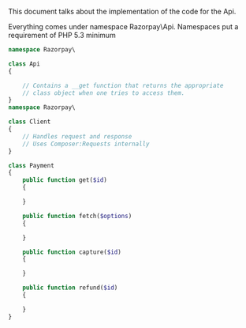 This document talks about the implementation of the code for the Api.

Everything comes under namespace Razorpay\Api\.
Namespaces put a requirement of PHP 5.3 minimum

```php
namespace Razorpay\

class Api
{

    // Contains a __get function that returns the appropriate
    // class object when one tries to access them.
}
namespace Razorpay\

class Client
{
    // Handles request and response
    // Uses Composer:Requests internally
}

class Payment
{
    public function get($id)
    {

    }

    public function fetch($options)
    {

    }

    public function capture($id)
    {

    }

    public function refund($id)
    {

    }
}
```